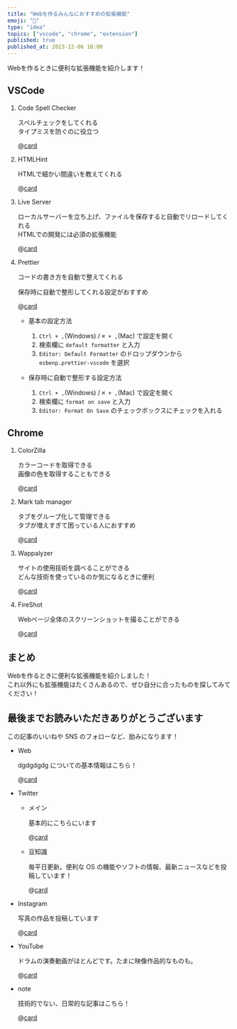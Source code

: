 ```yaml
---
title: "Webを作るみんなにおすすめの拡張機能"
emoji: "🍣"
type: "idea"
topics: ["vscode", "chrome", "extension"]
published: true
published_at: 2023-12-06 10:00
---
```


Webを作るときに便利な拡張機能を紹介します！

## VSCode

1. Code Spell Checker

    スペルチェックをしてくれる  
    タイプミスを防ぐのに役立つ

    @[card](https://marketplace.visualstudio.com/items?itemName=streetsidesoftware.code-spell-checker)

1. HTMLHint

    HTMLで細かい間違いを教えてくれる

    @[card](https://marketplace.visualstudio.com/items?itemName=htmlhint.vscode-htmlhint)

1. Live Server

    ローカルサーバーを立ち上げ、ファイルを保存すると自動でリロードしてくれる  
    HTMLでの開発には必須の拡張機能

    @[card](https://marketplace.visualstudio.com/items?itemName=ritwickdey.LiveServer)

1. Prettier

    コードの書き方を自動で整えてくれる  

    保存時に自動で整形してくれる設定がおすすめ

    @[card](https://marketplace.visualstudio.com/items?itemName=esbenp.prettier-vscode)

    - 基本の設定方法

      1. `Ctrl + ,`(Windows) / `⌘ + ,`(Mac) で設定を開く
      2. 検索欄に `default formatter` と入力
      3. `Editor: Default Formatter` のドロップダウンから `esbenp.prettier-vscode` を選択

    - 保存時に自動で整形する設定方法

      1. `Ctrl + ,`(Windows) / `⌘ + ,`(Mac) で設定を開く
      2. 検索欄に `format on save` と入力
      3. `Editor: Format On Save` のチェックボックスにチェックを入れる

## Chrome

1. ColorZilla

    カラーコードを取得できる  
    画像の色を取得することもできる

    @[card](https://chromewebstore.google.com/detail/bhlhnicpbhignbdhedgjhgdocnmhomnp)

2. Mark tab manager

    タブをグループ化して管理できる  
    タブが増えすぎて困っている人におすすめ

    @[card](https://chromewebstore.google.com/detail/filgplhfalgafolkffphilkgckdgnona)

3. Wappalyzer

    サイトの使用技術を調べることができる  
    どんな技術を使っているのか気になるときに便利

    @[card](https://chromewebstore.google.com/detail/gppongmhjkpfnbhagpmjfkannfbllamg)

4. FireShot

    Webページ全体のスクリーンショットを撮ることができる

    @[card](https://chromewebstore.google.com/detail/mcbpblocgmgfnpjjppndjkmgjaogfceg?pli=1)

## まとめ

Webを作るときに便利な拡張機能を紹介しました！  
これ以外にも拡張機能はたくさんあるので、ぜひ自分に合ったものを探してみてください！

## 最後までお読みいただきありがとうございます

この記事のいいねや SNS のフォローなど、励みになります！

- Web

  dgdgdgdg についての基本情報はこちら！

  @[card](https://www.dgdgdgdg.com/)

- Twitter

  - メイン

    基本的にこちらにいます

    @[card](https://twitter.com/dg4_design)

  - 豆知識

    毎平日更新。便利な OS の機能やソフトの情報、最新ニュースなどを投稿しています！

    @[card](https://twitter.com/RenRenTipsTree)

- Instagram

  写真の作品を投稿しています

  @[card](https://instagram.com/dg4_design)

- YouTube

  ドラムの演奏動画がほとんどです。たまに映像作品的なものも。

  @[card](https://www.youtube.com/@dg4_design)

- note

  技術的でない、日常的な記事はこちら！

  @[card](https://note.com/dg4_design)
